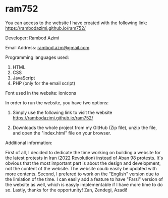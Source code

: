 # ram752

You can access to the website I have created with the following link:
https://rambodazimi.github.io/ram752/


Developer: Rambod Azimi

Email Address: rambod.azm@gmail.com

Programming languages used:
1. HTML
2. CSS
3. JavaScript
4. PHP (only for the email script)

Font used in the website: ionicons

In order to run the website, you have two options:

1. Simply use the following link to visit the website
https://rambodazimi.github.io/ram752/

2. Downloads the whole project from my GitHub (Zip file), unzip the file, and open the "index.html" file on your browser.


Additional information:

First of all, I decided to dedicate the time working on building a website for the latest protests in Iran (2022 Revolution) instead of Aban 98 protests. It's obvious that the most important part is about the design and development, not the content of the website. The website coulb easily be updated with more contents.
Second, I prefered to work on the "English" version due to the limiation of the time. I can easily add a feature to have "Farsi" version of the website as well, which is easyly implementable if I have more time to do so.
Lastly, thanks for the opportunity! Zan, Zendegi, Azadi!
